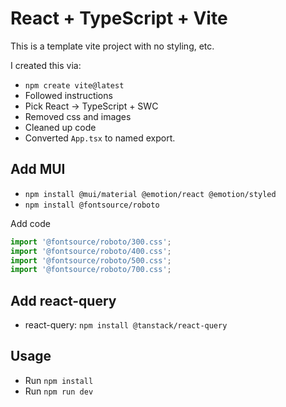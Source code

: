 # React + TypeScript + Vite

This is a template vite project with no styling, etc.

I created this via:

* `npm create vite@latest`
* Followed instructions
* Pick React -> TypeScript + SWC
* Removed css and images
* Cleaned up code
* Converted `App.tsx` to named export.

## Add MUI

* `npm install @mui/material @emotion/react @emotion/styled`
* `npm install @fontsource/roboto`

Add code

```javascript
import '@fontsource/roboto/300.css';
import '@fontsource/roboto/400.css';
import '@fontsource/roboto/500.css';
import '@fontsource/roboto/700.css';
```

## Add react-query

* react-query: `npm install @tanstack/react-query`

## Usage

* Run `npm install`
* Run `npm run dev`
